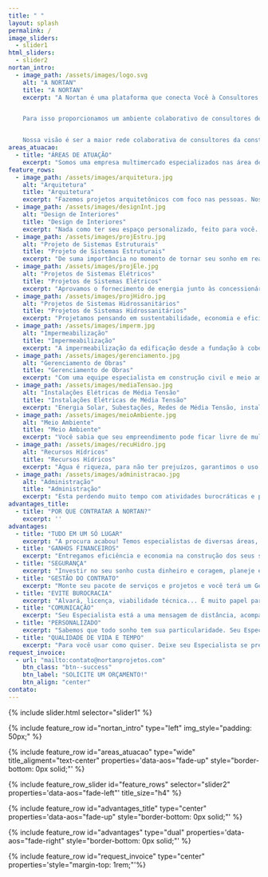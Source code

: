 ```yaml
---
title: " "
layout: splash
permalink: /
image_sliders:
  - slider1
html_sliders:
  - slider2
nortan_intro:
  - image_path: /assets/images/logo.svg
    alt: "A NORTAN"
    title: "A NORTAN"
    excerpt: "A Nortan é uma plataforma que conecta Você à Consultores Técnicos nas áreas de Construção Civil e Meio Ambiente, mantendo a garantia, credibilidade e segurança de uma Empresa. Fundada em 2020 a Nortan carrega uma missão: Impulsionar a vida profissional dos nossos Consultores Técnicos, proporcionando segurança e eficiência para os associados e para nossos clientes.


    Para isso proporcionamos um ambiente colaborativo de consultores de alta performance voltados para prestação de serviços relacionados à produção, gestão e solução de espaços para construção civil e meio ambiente. A Nortan fornece uma equipe capacitada de Consultores Técnicos para resolver o seu problema e tirar seu sonho do papel. Trabalhe com a Nortan e tenha soluções completas para todo o ciclo do empreendimento.


    Nossa visão é ser a maior rede colaborativa de consultores da construção civil e meio ambiente, sendo uma referência como uma rede de conexões que proporciona múltiplos canais de venda no mercado, segurança, visibilidade e valorização profissional. Conheça a Nortan, e experimente o que é trabalhar com especialistas."
areas_atuacao:
  - title: "ÁREAS DE ATUAÇÃO"
    excerpt: "Somos uma empresa multimercado especializados nas área de construção civil e meio ambiente que presta serviços através das seguintes diretorias: Arquitetura, Projetos Complementares, Engenharia Civil e Meio Ambiente & Recursos Hídricos. Dentro de cada diretoria existem as coordenações formadas por um time de especialistas focados em fornecer um serviço de qualidade. As coordenações são:"
feature_rows:
  - image_path: /assets/images/arquitetura.jpg
    alt: "Arquitetura"
    title: "Arquitetura"
    excerpt: "Fazemos projetos arquitetônicos com foco nas pessoas. Nossa especialidade é elaborar espaços que estejam de acordo com as reais necessidades do usuário e de forma a proporcionar verdadeira qualidade de vida além de soluções sustentáveis."
  - image_path: /assets/images/designInt.jpg
    alt: "Design de Interiores"
    title: "Design de Interiores"
    excerpt: "Nada como ter seu espaço personalizado, feito para você. No desenvolvimento dos projetos nós nos importamos com a individualidade de cada cliente, buscando aconchego, harmonia e funcionalidade. Nossos projetos respeitam os hábitos, memória e anseios transformando os espaços em experiências"
  - image_path: /assets/images/projEstru.jpg
    alt: "Projeto de Sistemas Estruturais"
    title: "Projeto de Sistemas Estruturais"
    excerpt: "De suma importância no momento de tornar seu sonho em realidade, o projeto estrutural além de definir qual a melhor sistema estrutural para sua edificação, vai certificar que a construção seja segura. Elaboramos projetos eficientes e compatibilizados, desde o arquitetônico aos complementares, com foco na segurança do empreendimento e economia durante a obra, permitindo obras rápidas e práticas, alinhando a técnica com a criatividade."
  - image_path: /assets/images/projEle.jpg
    alt: "Projetos de Sistemas Elétricos"
    title: "Projetos de Sistemas Elétricos"
    excerpt: "Aprovamos o fornecimento de energia junto às concessionárias de todo o Brasil, desenvolvendo projetos elétricos no sistema de baixa, média e alta tensão, além de sistemas de telecomunicação e SPDA (Sistemas de Proteção Contra Descargas Atmosféricas). Buscamos a eficiência, qualidade e redução de custos para a execução das obras."
  - image_path: /assets/images/projHidro.jpg
    alt: "Projetos de Sistemas Hidrossanitários"
    title: "Projetos de Sistemas Hidrossanitários"
    excerpt: "Projetamos pensando em sustentabilidade, economia e eficiência. Com a mais alta tecnologia em projetos complementares entregamos em um curto prazo projetos de alto padrão e compatibilizados em BIM, com soluções de sustentáveis para o empreendimento."
  - image_path: /assets/images/imperm.jpg
    alt: "Impermeabilização"
    title: "Impermeabilização"
    excerpt: "A impermeabilização da edificação desde a fundação à cobertura, tem o poder de proteger seu patrimônio, cuidar da saúde do coletivo evitando proliferação de fungos e bactérias, além de prevenir acidentes. Na Nortan somos especializados em identificação de pontos de infiltração, encontrando o melhor sistema de impermeabilização para sua construção ou edificação pronta. Executamos pensando na segurança à longo prazo, com o melhor tempo de garantia."
  - image_path: /assets/images/gerenciamento.jpg
    alt: "Gerenciamento de Obras"
    title: "Gerenciamento de Obras"
    excerpt: "Com uma equipe especialista em construção civil e meio ambiente, oferecemos o serviço de gerenciamento de obras, administrando todas as etapas da construção através das nossa diretorias: Arquitetura, Projetos Complementares, Engenharia Civil e Meio Ambiente & Recursos Hídricos. Garantido assim uma obra focada na redução de custos, entrega dentro do prazo e acima de tudo, qualidade. Conheça nossa proposta de construção em Steelframe e levante seu sonho em um piscar de olhos."
  - image_path: /assets/images/mediaTensao.jpg
    alt: "Instalações Elétricas de Média Tensão"
    title: "Instalações Elétricas de Média Tensão"
    excerpt: "Energia Solar, Subestações, Redes de Média Tensão, instalações residenciais e comerciais. Com a experiência da equipe Nortan, sua instalação será eficiente e segura, seguindo todas as normas vigentes do mercado e supervisionada por um profissional capacitado, desde pequenas instalações de sistema elétrico de baixa tensão até grandes usinas de Energia Solar. Instalações eficientes e seguras garantindo a tranquilidade do cliente."
  - image_path: /assets/images/meioAmbiente.jpg
    alt: "Meio Ambiente"
    title: "Meio Ambiente"
    excerpt: "Você sabia que seu empreendimento pode ficar livre de multas e penalidades ambientais? Somos uma equipe multidisciplinar especializada em projetos e estudos ambientais. Avaliamos os impactos positivos e negativos do seu empreendimento, regularizamos e monitoramos para que nunca mais tenha problemas, sempre orientando para o cumprimento das legislações vigentes da forma mais eficiente."
  - image_path: /assets/images/recuHidro.jpg
    alt: "Recursos Hídricos"
    title: "Recursos Hídricos"
    excerpt: "Água é riqueza, para não ter prejuízos, garantimos o uso legalizado e sustentável da sua fonte de riqueza. Elaboramos estudos hidrológicos, regularizamos suas captações de água, lançamentos, obras hídricas e executamos o levantamento de dados através da hidrometria quali-quantitativa: vazões, levantamento batimétrico em reservatórios e instalação de estações de monitoramento."
  - image_path: /assets/images/administracao.jpg
    alt: "Administração"
    title: "Administração"
    excerpt: "Esta perdendo muito tempo com atividades burocráticas e perdendo oportunidades? Oferecemos o serviço de Assessor Executivo Remoto com soluções especializadas, a fim de facilitar a sua rotina, atender suas demandas profissionais e proporcionar qualidade de vida e ganhos financeiros."
advantages_title:
  - title: "POR QUE CONTRATAR A NORTAN?"
    excerpt: ''
advantages:
  - title: "TUDO EM UM SÓ LUGAR"
    excerpt: "A procura acabou! Temos especialistas de diversas áreas, trabalhando em equipe para tirar seu sonho do papel."
  - title: "GANHOS FINANCEIROS"
    excerpt: "Entregamos eficiência e economia na construção dos seus sonhos."
  - title: "SEGURANÇA"
    excerpt: "Investir no seu sonho custa dinheiro e coragem, planeje ele com uma equipe de alto nível."
  - title: "GESTÃO DO CONTRATO"
    excerpt: "Monte seu pacote de serviços e projetos e você terá um Gestor do Contrato e uma equipe multidisciplinar para você, não se preocupe com mais nada."
  - title: "EVITE BUROCRACIA"
    excerpt: "Alvará, licença, viabilidade técnica... É muito papel para uma obra. Deixe isso para seu Especialista."
  - title: "COMUNICAÇÃO"
    excerpt: "Seu Especialista está a uma mensagem de distância, acompanhe seu contrato."
  - title: "PERSONALIZADO"
    excerpt: "Sabemos que todo sonho tem sua particularidade. Seu Especialista irá te guiar pelo melhor caminho para chegar aonde você quer."
  - title: "QUALIDADE DE VIDA E TEMPO"
    excerpt: "Para você usar como quiser. Deixe seu Especialista se preocupar com os detalhes."
request_invoice:
  - url: "mailto:contato@nortanprojetos.com"
    btn_class: "btn--success"
    btn_label: "SOLICITE UM ORÇAMENTO!"
    btn_align: "center"
contato:
---
```


{% include slider.html selector="slider1" %}

{% include feature_row id="nortan_intro" type="left" img_style="padding: 50px;" %}

{% include feature_row id="areas_atuacao" type="wide" title_aligment="text-center" properties='data-aos="fade-up" style="border-bottom: 0px solid;"' %}

{% include feature_row_slider id="feature_rows" selector="slider2" properties='data-aos="fade-left"' title_size="h4" %}

{% include feature_row id="advantages_title" type="center" properties='data-aos="fade-up" style="border-bottom: 0px solid;"' %}

{% include feature_row id="advantages" type="dual" properties='data-aos="fade-right" style="border-bottom: 0px solid;"' %}

{% include feature_row id="request_invoice" type="center" properties='style="margin-top: 1rem;"'%}